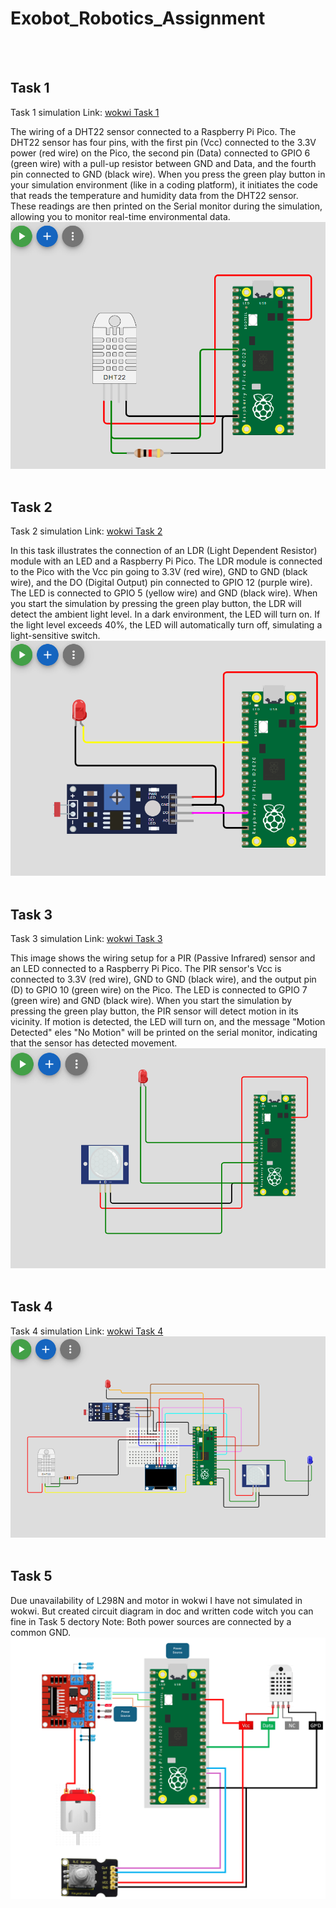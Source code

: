 # Exobot_Robotics_Assignment

</br>
</br>

## Task 1
Task 1 simulation Link: [wokwi Task 1](https://wokwi.com/projects/407986447908575233)

The wiring of a DHT22 sensor connected to a Raspberry Pi Pico. The DHT22 sensor has four pins, with the first pin (Vcc) connected to the 3.3V power (red wire) on the Pico, the second pin (Data) connected to GPIO 6 (green wire) with a pull-up resistor between GND and Data, and the fourth pin connected to GND (black wire). When you press the green play button in your simulation environment (like in a coding platform), it initiates the code that reads the temperature and humidity data from the DHT22 sensor. These readings are then printed on the Serial monitor during the simulation, allowing you to monitor real-time environmental data.
![](/Image/Task_1.png)
</br>
</br>


## Task 2
Task 2 simulation Link: [wokwi Task 2](https://wokwi.com/projects/407985977638854657)


In this task illustrates the connection of an LDR (Light Dependent Resistor) module with an LED and a Raspberry Pi Pico. The LDR module is connected to the Pico with the Vcc pin going to 3.3V (red wire), GND to GND (black wire), and the DO (Digital Output) pin connected to GPIO 12 (purple wire). The LED is connected to GPIO 5 (yellow wire) and GND (black wire). When you start the simulation by pressing the green play button, the LDR will detect the ambient light level. In a dark environment, the LED will turn on. If the light level exceeds 40%, the LED will automatically turn off, simulating a light-sensitive switch.
![](/Image/Task_2.png)
</br>
</br>


## Task 3
Task 3 simulation Link: [wokwi Task 3](https://wokwi.com/projects/407991045957431297)


This image shows the wiring setup for a PIR (Passive Infrared) sensor and an LED connected to a Raspberry Pi Pico. The PIR sensor's Vcc is connected to 3.3V (red wire), GND to GND (black wire), and the output pin (D) to GPIO 10 (green wire) on the Pico. The LED is connected to GPIO 7 (green wire) and GND (black wire). When you start the simulation by pressing the green play button, the PIR sensor will detect motion in its vicinity. If motion is detected, the LED will turn on, and the message "Motion Detected" eles "No Motion" will be printed on the serial monitor, indicating that the sensor has detected movement.
![](/Image/Task_3.png)
</br>
</br>


## Task 4
Task 4 simulation Link: [wokwi Task 4](https://wokwi.com/projects/408004037875964929)
![](/Image/Task_4.png)
</br>
</br>

## Task 5
Due unavailability of L298N and motor in wokwi I have not simulated in wokwi. But created circuit diagram in doc and written code witch you can fine in Task 5 dectory Note: Both power sources are connected by a common GND.
![](/Image/Task_5.png)
</br>
</br>
